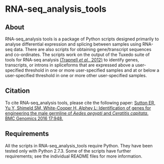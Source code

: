 # RNA-seq_analysis_tools
## About
RNA-seq_analysis tools is a package of Python scripts designed primarily to analyse differential expression and splicing between samples using RNA-seq data. There are also scripts for obtaining gene/transcript sequences and co-ordinates. The scripts work on the output of the Tuxedo suite of tools for RNA-seq analysis [(Trapnell *et al.*, 2012)](http://www.nature.com/nprot/journal/v7/n3/full/nprot.2012.016.html) to identify genes, transcripts, or introns in spliceforms that are expressed above a user-specified threshold in one or more user-specified samples and at or below a user-specified threshold in one or more other user-specified samples.

## Citation
To cite RNA-seq_analysis tools, please cite the following paper: [Sutton ER, Yu Y, Shimeld SM, White-Cooper H, Alphey L: Identification of genes for engineering the male germline of *Aedes aegypti* and *Ceratitis capitata*. BMC Genomics 2016 17:948.](https://www.ncbi.nlm.nih.gov/pubmed/27871244)

## Requirements
All the scripts in RNA-seq_analysis_tools require Python. They have been tested only with Python 2.7.3. Some of the scripts have further requirements; see the individual README files for more information.
